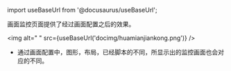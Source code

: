 
import useBaseUrl from '@docusaurus/useBaseUrl';

画面监控页面提供了经过画面配置之后的效果。

<img alt=" " src={useBaseUrl('docimg/huamianjiankong.png')} />

* 通过画面配置中，图形，布局，已经脚本的不同，所显示出的监控画面也会对应的不同。